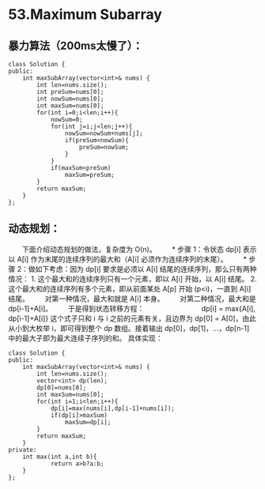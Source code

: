 # 53.Maximum Subarray
## 暴力算法（200ms太慢了）：
```
class Solution {
public:
    int maxSubArray(vector<int>& nums) {
        int len=nums.size();
        int preSum=nums[0];
        int nowSum=nums[0];
        int maxSum=nums[0];
        for(int i=0;i<len;i++){
            nowSum=0;
            for(int j=i;j<len;j++){
                nowSum=nowSum+nums[j];
                if(preSum<nowSum){
                    preSum=nowSum;
                }
            }
            if(maxSum<preSum)
                maxSum=preSum; 
        }
        return maxSum;
    }
};
```
## 动态规划：
　　下面介绍动态规划的做法，复杂度为 O(n)。
　　* 步骤 1：令状态 dp[i] 表示以 A[i] 作为末尾的连续序列的最大和（A[i] 必须作为连续序列的末尾）。
　　* 步骤 2：做如下考虑：因为 dp[i] 要求是必须以 A[i] 结尾的连续序列，那么只有两种情况：
        1. 这个最大和的连续序列只有一个元素，即以 A[i] 开始，以 A[i] 结尾。
        2. 这个最大和的连续序列有多个元素，即从前面某处 A[p] 开始 (p<i)，一直到 A[i] 结尾。
　　对第一种情况，最大和就是 A[i] 本身。
　　对第二种情况，最大和是 dp[i-1]+A[i]。
　　于是得到状态转移方程：
　　　　　　　　dp[i] = max{A[i], dp[i-1]+A[i]}
这个式子只和 i 与 i 之前的元素有关，且边界为 dp[0] = A[0]，由此从小到大枚举 i，即可得到整个 dp 数组。接着输出 dp[0]，dp[1]，...，dp[n-1] 中的最大子即为最大连续子序列的和。
具体实现：
```
class Solution {
public:
    int maxSubArray(vector<int>& nums) {
        int len=nums.size();
        vector<int> dp(len);
        dp[0]=nums[0];
        int maxSum=nums[0];
        for(int i=1;i<len;i++){
            dp[i]=max(nums[i],dp[i-1]+nums[i]);
            if(dp[i]>maxSum)
                maxSum=dp[i];
        }
        return maxSum;
    }
private:
    int max(int a,int b){
            return a>b?a:b;
    }
};
```
